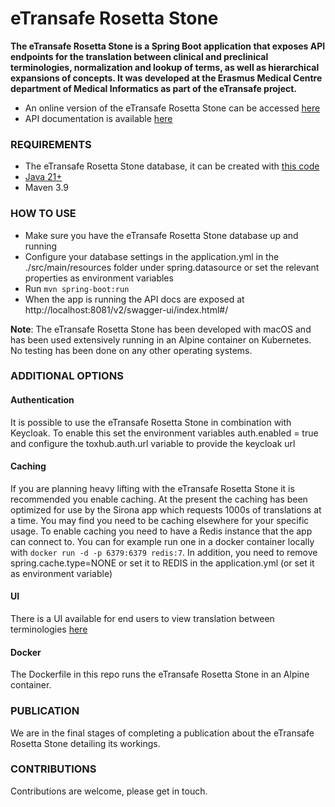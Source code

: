 eTransafe Rosetta Stone
=======================

**The eTransafe Rosetta Stone is a Spring Boot application that exposes API endpoints for the translation between
clinical and preclinical terminologies, normalization and lookup of terms, as well as hierarchical expansions of
concepts. It was developed at the Erasmus Medical Centre department of Medical Informatics as part of the eTransafe
project.**

- An online version of the eTransafe Rosetta Stone can be accessed [here](https://emc-mi-notebooks.nl/)
- API documentation is available [here](https://emc-mi-notebooks.nl/v2/swagger-ui/index.html#/)


### REQUIREMENTS

- The eTransafe Rosetta Stone database, it can be created
  with [this code](https://github.com/mi-erasmusmc/ets-rosetta-stone-database)
- [Java 21+]("https://adoptium.net/")
- Maven 3.9

### HOW TO USE

- Make sure you have the eTransafe Rosetta Stone database up and running
- Configure your database settings in the application.yml in the ./src/main/resources folder under spring.datasource or
  set the relevant properties as environment variables
- Run `mvn spring-boot:run`
- When the app is running the API docs are exposed at http://localhost:8081/v2/swagger-ui/index.html#/

**Note**: The eTransafe Rosetta Stone has been developed with macOS and has been used extensively running in an Alpine
container on Kubernetes. No testing has been done on any other operating systems.

### ADDITIONAL OPTIONS

#### Authentication

It is possible to use the eTransafe Rosetta Stone in combination with Keycloak. To enable this set the environment
variables auth.enabled = true and configure the toxhub.auth.url variable to provide the keycloak url

#### Caching

If you are planning heavy lifting with the eTransafe Rosetta Stone it is recommended you enable caching. At the
present the caching has been optimized for use by the Sirona app which requests 1000s of translations at a time. You may
find you need to be caching elsewhere for your specific usage. To enable caching you need to have a Redis instance that
the app can connect to. You can for example run one in a docker container locally
with `docker run -d -p 6379:6379 redis:7`. In addition, you need to remove spring.cache.type=NONE or set it to REDIS in
the application.yml (or set it as environment variable)

#### UI

There is a UI available for end users to view translation between
terminologies [here](https://github.com/mi-erasmusmc/ets-rosetta-stone-ui)

#### Docker

The Dockerfile in this repo runs the eTransafe Rosetta Stone in an Alpine container.

### PUBLICATION

We are in the final stages of completing a publication about the eTransafe Rosetta Stone detailing its workings.

### CONTRIBUTIONS

Contributions are welcome, please get in touch.

